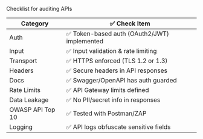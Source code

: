 Checklist for auditing APIs 

| Category         | ✅ Check Item                                |
| ---------------- | -------------------------------------------  |
| Auth             | ✅ Token-based auth (OAuth2/JWT) implemented |
| Input            | ✅ Input validation & rate limiting          |
| Transport        | ✅ HTTPS enforced (TLS 1.2 or 1.3)           |
| Headers          | ✅ Secure headers in API responses           |
| Docs             | ✅ Swagger/OpenAPI has auth guarded          |
| Rate Limits      | ✅ API Gateway limits defined                |
| Data Leakage     | ✅ No PII/secret info in responses           |
| OWASP API Top 10 | ✅ Tested with Postman/ZAP                   |
| Logging          | ✅ API logs obfuscate sensitive fields       |

